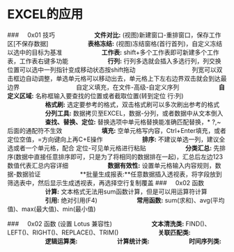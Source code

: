 # EXCEL的应用
###&nbsp;&nbsp;&nbsp;&nbsp;&nbsp;0x01 技巧
&nbsp;&nbsp;&nbsp;&nbsp;&nbsp;&nbsp;&nbsp;&nbsp;&nbsp;&nbsp;&nbsp;&nbsp;&nbsp;&nbsp;&nbsp;&nbsp;&nbsp;&nbsp;&nbsp;&nbsp;&nbsp;&nbsp;**文件对比:** (视图)新建窗口-重排窗口，保存工作区[不保存数据]
&nbsp;&nbsp;&nbsp;&nbsp;&nbsp;&nbsp;&nbsp;&nbsp;&nbsp;&nbsp;&nbsp;&nbsp;&nbsp;&nbsp;&nbsp;&nbsp;&nbsp;&nbsp;&nbsp;&nbsp;&nbsp;&nbsp;**表格冻结:** (视图)冻结窗格(首行首列)，自定义冻结以选中的目标为基准
&nbsp;&nbsp;&nbsp;&nbsp;&nbsp;&nbsp;&nbsp;&nbsp;&nbsp;&nbsp;&nbsp;&nbsp;&nbsp;&nbsp;&nbsp;&nbsp;&nbsp;&nbsp;&nbsp;&nbsp;&nbsp;&nbsp;**工作表:** shift+多个工作表即可新建多个工作表，工作表右键多功能
&nbsp;&nbsp;&nbsp;&nbsp;&nbsp;&nbsp;&nbsp;&nbsp;&nbsp;&nbsp;&nbsp;&nbsp;&nbsp;&nbsp;&nbsp;&nbsp;&nbsp;&nbsp;&nbsp;&nbsp;&nbsp;&nbsp;**行列:** 行列多选就会插入多选行列，列交换位置可以选中一列指针变成移动状态按shift拖动
&nbsp;&nbsp;&nbsp;&nbsp;&nbsp;&nbsp;&nbsp;&nbsp;&nbsp;&nbsp;&nbsp;&nbsp;&nbsp;&nbsp;&nbsp;&nbsp;&nbsp;&nbsp;&nbsp;&nbsp;&nbsp;&nbsp;&nbsp;&nbsp;&nbsp;&nbsp;&nbsp;&nbsp;&nbsp;&nbsp;&nbsp;&nbsp;列宽可以双击框边自动调整，单选单元格可以移动出去，单元格上下左右边界双击就会到达最边界
&nbsp;&nbsp;&nbsp;&nbsp;&nbsp;&nbsp;&nbsp;&nbsp;&nbsp;&nbsp;&nbsp;&nbsp;&nbsp;&nbsp;&nbsp;&nbsp;&nbsp;&nbsp;&nbsp;&nbsp;&nbsp;&nbsp;&nbsp;&nbsp;&nbsp;&nbsp;&nbsp;&nbsp;&nbsp;&nbsp;&nbsp;&nbsp;自定义填充，在文件-高级-自定义序列
&nbsp;&nbsp;&nbsp;&nbsp;&nbsp;&nbsp;&nbsp;&nbsp;&nbsp;&nbsp;&nbsp;&nbsp;&nbsp;&nbsp;&nbsp;&nbsp;&nbsp;&nbsp;&nbsp;&nbsp;&nbsp;&nbsp;**自定义区域:** 名称框输入要查找的位置或者截取位置(转到定位 行:列)
&nbsp;&nbsp;&nbsp;&nbsp;&nbsp;&nbsp;&nbsp;&nbsp;&nbsp;&nbsp;&nbsp;&nbsp;&nbsp;&nbsp;&nbsp;&nbsp;&nbsp;&nbsp;&nbsp;&nbsp;&nbsp;&nbsp;**格式刷:** 选定要参考的格式，双击格式刷可以多次刷出参考的格式
&nbsp;&nbsp;&nbsp;&nbsp;&nbsp;&nbsp;&nbsp;&nbsp;&nbsp;&nbsp;&nbsp;&nbsp;&nbsp;&nbsp;&nbsp;&nbsp;&nbsp;&nbsp;&nbsp;&nbsp;&nbsp;&nbsp;**分列工具:** 数据拷贝至EXCEL，数据-分列，或者数据中从文本倒入
&nbsp;&nbsp;&nbsp;&nbsp;&nbsp;&nbsp;&nbsp;&nbsp;&nbsp;&nbsp;&nbsp;&nbsp;&nbsp;&nbsp;&nbsp;&nbsp;&nbsp;&nbsp;&nbsp;&nbsp;&nbsp;&nbsp;**查找、替换、定位:** 替换选项中单元格替换能准确匹配替换，* ?,~后面的通配符不生效
&nbsp;&nbsp;&nbsp;&nbsp;&nbsp;&nbsp;&nbsp;&nbsp;&nbsp;&nbsp;&nbsp;&nbsp;&nbsp;&nbsp;&nbsp;&nbsp;&nbsp;&nbsp;&nbsp;&nbsp;&nbsp;&nbsp;**填充:** 空单元格写内容，Ctrl+Enter填充，或者定位空值，=方向键向上再C+E操作
&nbsp;&nbsp;&nbsp;&nbsp;&nbsp;&nbsp;&nbsp;&nbsp;&nbsp;&nbsp;&nbsp;&nbsp;&nbsp;&nbsp;&nbsp;&nbsp;&nbsp;&nbsp;&nbsp;&nbsp;&nbsp;&nbsp;**排序:** 不建议单选一列，建议全选或者一个单元格，配合 定位-可见单元格进行粘贴
&nbsp;&nbsp;&nbsp;&nbsp;&nbsp;&nbsp;&nbsp;&nbsp;&nbsp;&nbsp;&nbsp;&nbsp;&nbsp;&nbsp;&nbsp;&nbsp;&nbsp;&nbsp;&nbsp;&nbsp;&nbsp;&nbsp;**分类汇总:** 先排序(数据中直接任意排序即可，只是为了将相同的数据排在一起)，汇总后左边123数值代表汇总内容详细
&nbsp;&nbsp;&nbsp;&nbsp;&nbsp;&nbsp;&nbsp;&nbsp;&nbsp;&nbsp;&nbsp;&nbsp;&nbsp;&nbsp;&nbsp;&nbsp;&nbsp;&nbsp;&nbsp;&nbsp;&nbsp;&nbsp;**数据有效性:** 设置单元格输入内容规则，数据-数据验证
&nbsp;&nbsp;&nbsp;&nbsp;&nbsp;&nbsp;&nbsp;&nbsp;&nbsp;&nbsp;&nbsp;&nbsp;&nbsp;&nbsp;&nbsp;&nbsp;&nbsp;&nbsp;&nbsp;&nbsp;&nbsp;&nbsp;**批量生成报表:**任意数据插入透视表，将字段放到筛选表中，然后显示生成透视表，再选择空行复制覆盖
###&nbsp;&nbsp;&nbsp;&nbsp;&nbsp;0x02 函数
&nbsp;&nbsp;&nbsp;&nbsp;&nbsp;&nbsp;&nbsp;&nbsp;&nbsp;&nbsp;&nbsp;&nbsp;&nbsp;&nbsp;&nbsp;&nbsp;&nbsp;&nbsp;&nbsp;&nbsp;&nbsp;&nbsp;**计算:** 文本格式无法用sum函数计算，但是可以用运算符计算
&nbsp;&nbsp;&nbsp;&nbsp;&nbsp;&nbsp;&nbsp;&nbsp;&nbsp;&nbsp;&nbsp;&nbsp;&nbsp;&nbsp;&nbsp;&nbsp;&nbsp;&nbsp;&nbsp;&nbsp;&nbsp;&nbsp;**引用:** 绝对引用(F4)
&nbsp;&nbsp;&nbsp;&nbsp;&nbsp;&nbsp;&nbsp;&nbsp;&nbsp;&nbsp;&nbsp;&nbsp;&nbsp;&nbsp;&nbsp;&nbsp;&nbsp;&nbsp;&nbsp;&nbsp;&nbsp;&nbsp;**常用函数:** sum(求和)、avg(平均值)、max(最大值)、min(最小值)

































































































###&nbsp;&nbsp;&nbsp;&nbsp;&nbsp;0x02 函数 (设置 Lotus 兼容性)
&nbsp;&nbsp;&nbsp;&nbsp;&nbsp;&nbsp;&nbsp;&nbsp;&nbsp;&nbsp;&nbsp;&nbsp;&nbsp;&nbsp;&nbsp;&nbsp;&nbsp;&nbsp;&nbsp;&nbsp;&nbsp;&nbsp;**文本清洗类:** FIND()、LEFT()、RIGHT()、REPLACE()、TRIM()
&nbsp;&nbsp;&nbsp;&nbsp;&nbsp;&nbsp;&nbsp;&nbsp;&nbsp;&nbsp;&nbsp;&nbsp;&nbsp;&nbsp;&nbsp;&nbsp;&nbsp;&nbsp;&nbsp;&nbsp;&nbsp;&nbsp;**关联匹配类:** 
&nbsp;&nbsp;&nbsp;&nbsp;&nbsp;&nbsp;&nbsp;&nbsp;&nbsp;&nbsp;&nbsp;&nbsp;&nbsp;&nbsp;&nbsp;&nbsp;&nbsp;&nbsp;&nbsp;&nbsp;&nbsp;&nbsp;**逻辑运算类:**
&nbsp;&nbsp;&nbsp;&nbsp;&nbsp;&nbsp;&nbsp;&nbsp;&nbsp;&nbsp;&nbsp;&nbsp;&nbsp;&nbsp;&nbsp;&nbsp;&nbsp;&nbsp;&nbsp;&nbsp;&nbsp;&nbsp;**计算统计类:**
&nbsp;&nbsp;&nbsp;&nbsp;&nbsp;&nbsp;&nbsp;&nbsp;&nbsp;&nbsp;&nbsp;&nbsp;&nbsp;&nbsp;&nbsp;&nbsp;&nbsp;&nbsp;&nbsp;&nbsp;&nbsp;&nbsp;**时间序列类:** 



 



